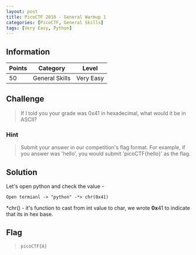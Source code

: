 ```yaml
---
layout: post
title: PicoCTF 2018 - General Warmup 1
categories: [PicoCTF, General Skills]
tags: [Very Easy, Python]
---
```


## Information

| Points |Category  | Level|
|--|--|--|
| 50 | General Skills |Very Easy |

## Challenge

> If I told you your grade was 0x41 in hexadecimal, what would it be in ASCII?

### Hint

> Submit your answer in our competition's flag format. For example, if you answer was 'hello', you would submit 'picoCTF{hello}' as the flag.

## Solution

Let's open python and check the value - 

    Open termianl -> "python" -*> chr(0x41)

*chr() - it's function to cast from int value to char,
we wrote **0x**41 to indicate that its in hex base.

## Flag
> `picoCTF{A}`


